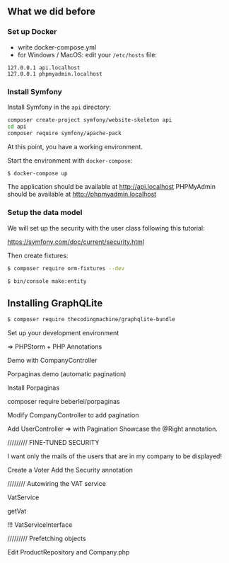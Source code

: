 ## What we did before

### Set up Docker

- write docker-compose.yml
- for Windows / MacOS: edit your `/etc/hosts` file:

```
127.0.0.1 api.localhost
127.0.0.1 phpmyadmin.localhost
```

### Install Symfony

Install Symfony in the `api` directory:

```bash
composer create-project symfony/website-skeleton api
cd api
composer require symfony/apache-pack
```

At this point, you have a working environment.

Start the environment with `docker-compose`:

```bash
$ docker-compose up
```

The application should be available at http://api.localhost
PHPMyAdmin should be available at http://phpmyadmin.localhost

### Setup the data model

We will set up the security with the user class following this tutorial:

https://symfony.com/doc/current/security.html

Then create fixtures:

```bash
$ composer require orm-fixtures --dev
```


```bash
$ bin/console make:entity
```


## Installing GraphQLite


```bash
$ composer require thecodingmachine/graphqlite-bundle
```


Set up your development environment

=> PHPStorm + PHP Annotations


Demo with CompanyController

Porpaginas demo (automatic pagination)

Install Porpaginas

composer require beberlei/porpaginas


Modify CompanyController to add pagination

Add UserController => with Pagination
Showcase the @Right annotation.

///////// FINE-TUNED SECURITY

I want only the mails of the users that are in my company to be displayed!

Create a Voter
Add the Security annotation


//////// Autowiring the VAT service

VatService

getVat

!!! VatServiceInterface



///////// Prefetching objects

Edit ProductRepository and Company.php
